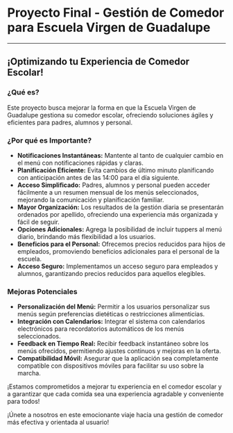 # Proyecto Final - Gestión de Comedor para Escuela Virgen de Guadalupe

---

## ¡Optimizando tu Experiencia de Comedor Escolar!

### ¿Qué es?

Este proyecto busca mejorar la forma en que la Escuela Virgen de Guadalupe gestiona su comedor escolar, ofreciendo soluciones ágiles y eficientes para padres, alumnos y personal.

### ¿Por qué es Importante?

- **Notificaciones Instantáneas:** Mantente al tanto de cualquier cambio en el menú con notificaciones rápidas y claras.
- **Planificación Eficiente:** Evita cambios de último minuto planificando con anticipación antes de las 14:00 para el día siguiente.
- **Acceso Simplificado:** Padres, alumnos y personal pueden acceder fácilmente a un resumen mensual de los menús seleccionados, mejorando la comunicación y planificación familiar.
- **Mayor Organización:** Los resultados de la gestión diaria se presentarán ordenados por apellido, ofreciendo una experiencia más organizada y fácil de seguir.
- **Opciones Adicionales:** Agrega la posibilidad de incluir tuppers al menú diario, brindando más flexibilidad a los usuarios.
- **Beneficios para el Personal:** Ofrecemos precios reducidos para hijos de empleados, promoviendo beneficios adicionales para el personal de la escuela.
- **Acceso Seguro:** Implementamos un acceso seguro para empleados y alumnos, garantizando precios reducidos para aquellos elegibles.

### Mejoras Potenciales

- **Personalización del Menú:** Permitir a los usuarios personalizar sus menús según preferencias dietéticas o restricciones alimenticias.
- **Integración con Calendarios:** Integrar el sistema con calendarios electrónicos para recordatorios automáticos de los menús seleccionados.
- **Feedback en Tiempo Real:** Recibir feedback instantáneo sobre los menús ofrecidos, permitiendo ajustes continuos y mejoras en la oferta.
- **Compatibilidad Móvil:** Asegurar que la aplicación sea completamente compatible con dispositivos móviles para facilitar su uso sobre la marcha.

¡Estamos comprometidos a mejorar tu experiencia en el comedor escolar y a garantizar que cada comida sea una experiencia agradable y conveniente para todos!

¡Únete a nosotros en este emocionante viaje hacia una gestión de comedor más efectiva y orientada al usuario!
